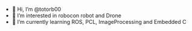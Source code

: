 - 👋 Hi, I’m @totorb00
- 👀 I’m interested in robocon robot and Drone
- 🌱 I’m currently learning ROS, PCL, ImageProcessing and Embedded C


<!---
totorb00/totorb00 is a ✨ special ✨ repository because its `README.md` (this file) appears on your GitHub profile.
You can click the Preview link to take a look at your changes.
--->
